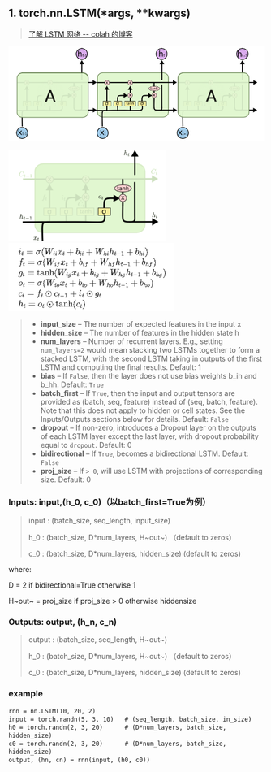 ## 1. torch.nn.LSTM(*args, **kwargs)

> [了解 LSTM 网络 -- colah 的博客](http://colah.github.io/posts/2015-08-Understanding-LSTMs/)

<img src="assets/网络结构参数说明/image-20230316160934858.png" alt="image-20230316160934858" style="zoom:67%;" />

<img src="assets/网络结构参数说明/image-20230316161019837.png" alt="image-20230316161019837" style="zoom:67%;" /> <img src="assets/网络结构参数说明/image-20230316160858444.png" alt="image-20230316160858444" style="zoom:67%;" />   

> - **input_size** – The number of expected features in the input x
> - **hidden_size** – The number of features in the hidden state h
> - **num_layers** – Number of recurrent layers. E.g., setting `num_layers=2` would mean stacking two LSTMs together to form a stacked LSTM, with the second LSTM taking in outputs of the first LSTM and computing the final results. Default: 1
> - **bias** – If `False`, then the layer does not use bias weights b_ih and b_hh. Default: `True`
> - **batch_first** – If `True`, then the input and output tensors are provided as (batch, seq, feature) instead of (seq, batch, feature). Note that this does not apply to hidden or cell states. See the Inputs/Outputs sections below for details. Default: `False`
> - **dropout** – If non-zero, introduces a Dropout layer on the outputs of each LSTM layer except the last layer, with dropout probability equal to `dropout`. Default: 0
> - **bidirectional** – If `True`, becomes a bidirectional LSTM. Default: `False`
> - **proj_size** – If `> 0`, will use LSTM with projections of corresponding size. Default: 0

### Inputs: input,(h_0, c_0)（以batch_first=True为例）

> input : (batch_size, seq_length, input_size)  
>
> h_0 : (batch_size, D*num_layers, H~out~) （default to zeros）
>
> c_0 : (batch_size, D*num_layers, hidden_size) (default to zeros)

where:  

D = 2 if bidirectional=True otherwise 1

H~out~ = proj_size if proj_size > 0 otherwise hiddensize

### Outputs: output, (h_n, c_n)

> output : (batch_size, seq_length,  H~out~)
>
> h_0 : (batch_size, D*num_layers, H~out~) （default to zeros）
>
> c_0 : (batch_size, D*num_layers, hidden_size) (default to zeros)

### example

```
rnn = nn.LSTM(10, 20, 2)
input = torch.randn(5, 3, 10)   # (seq_length, batch_size, in_size)
h0 = torch.randn(2, 3, 20)		# (D*num_layers, batch_size, hidden_size)
c0 = torch.randn(2, 3, 20)		# (D*num_layers, batch_size, hidden_size)
output, (hn, cn) = rnn(input, (h0, c0))
```



